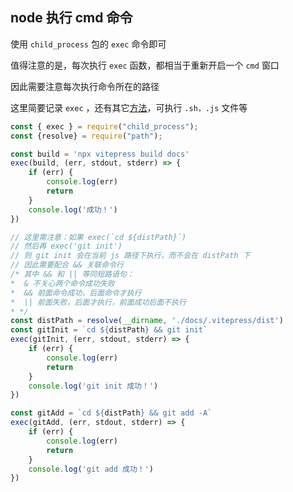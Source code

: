 node 执行 cmd 命令
-

使用 `child_process` 包的 `exec` 命令即可

值得注意的是，每次执行 `exec` 函数，都相当于重新开启一个 `cmd` 窗口

因此需要注意每次执行命令所在的路径

这里简要记录 `exec` ，还有其它[方法](https://nodejs.org/dist/latest-v20.x/docs/api/child_process.html#child-process)，可执行 `.sh，.js` 文件等
```javascript
const { exec } = require("child_process");
const {resolve} = require("path");

const build = 'npx vitepress build docs'
exec(build, (err, stdout, stderr) => {
    if (err) {
        console.log(err)
        return
    }
    console.log('成功！')
})

// 这里需注意：如果 exec(`cd ${distPath}`) 
// 然后再 exec('git init')
// 则 git init 会在当前 js 路径下执行，而不会在 distPath 下
// 因此需要配合 && 关联命令行
/* 其中 && 和 || 等同短路语句：
*  & 不关心两个命令成功失败
*  && 前面命令成功，后面命令才执行
*  || 前面失败，后面才执行，前面成功后面不执行
* */
const distPath = resolve(__dirname, './docs/.vitepress/dist')
const gitInit = `cd ${distPath} && git init`
exec(gitInit, (err, stdout, stderr) => {
    if (err) {
        console.log(err)
        return
    }
    console.log('git init 成功！')
})

const gitAdd = `cd ${distPath} && git add -A`
exec(gitAdd, (err, stdout, stderr) => {
    if (err) {
        console.log(err)
        return
    }
    console.log('git add 成功！')
})
```


